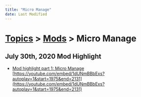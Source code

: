 ```yaml
---
title: "Micro Manage"
date: Last Modified
---
```

# [Topics](../../topics.md) > [Mods](../../topics/mods.md) > Micro Manage

## July 30th, 2020 Mod Highlight
* [Mod highlight part 1: Micro Manage](../../transcriptions/yt-1dUNmBBbExs,1975.1,2130.105617.md) [https://youtube.com/embed/1dUNmBBbExs?autoplay=1&start=1975&end=2131](https://youtube.com/embed/1dUNmBBbExs?autoplay=1&start=1975&end=2131)
